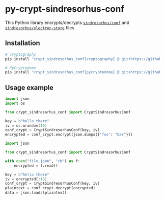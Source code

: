 # py-crypt-sindresorhus-conf

This Python library encrypts/decrypts [`sindresorhus/conf`](https://github.com/sindresorhus/conf) and [`sindresorhus/electron-store`](https://github.com/sindresorhus/electron-store) files.

## Installation
```bash
# cryptography
pip install "crypt_sindresorhus_conf[cryptography] @ git+https://github.com/DimmaDont/py-crypt-sindresorhus-conf"

# PyCryptodome
pip install "crypt_sindresorhus_conf[pycryptodome] @ git+https://github.com/DimmaDont/py-crypt-sindresorhus-conf"
```

## Usage example
```python
import json
import os

from crypt_sindresorhus_conf import CryptSindresorhusConf

key = b"hello there"
iv = os.urandom(16)
conf_crypt = CryptSindresorhusConf(key, iv)
encrypted = conf_crypt.encrypt(json.dumps({"foo": "bar"}))
```

```python
import json

from crypt_sindresorhus_conf import CryptSindresorhusConf

with open("file.json", "rb") as f:
    encrypted = f.read()

key = b"hello there"
iv = encrypted[:16]
conf_crypt = CryptSindresorhusConf(key, iv)
plaintext = conf_crypt.decrypt(encrypted)
data = json.loads(plaintext)
```
